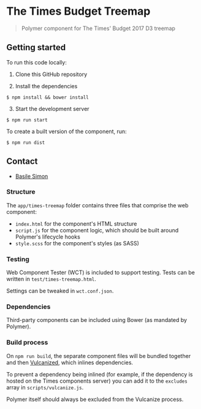# The Times Budget Treemap

> Polymer component for The Times' Budget 2017 D3 treemap

## Getting started

To run this code locally:

1. Clone this GitHub repository

2. Install the dependencies

```
$ npm install && bower install
```

3. Start the development server

```
$ npm run start
```

To create a built version of the component, run:

```
$ npm run dist
```

## Contact

* [Basile Simon](https://www.github.com/basilesimon)

### Structure

The `app/times-treemap` folder contains three files that comprise the web
component:

* `index.html` for the component's HTML structure
* `script.js` for the component logic, which should be built around Polymer's
  lifecycle hooks
* `style.scss` for the component's styles (as SASS)

### Testing

Web Component Tester (WCT) is included to support testing. Tests can be written
in `test/times-treemap.html`.

Settings can be tweaked in `wct.conf.json`.

### Dependencies

Third-party components can be included using Bower (as mandated by Polymer).

### Build process

On `npm run build`, the separate component files will be bundled together and
then [Vulcanized](https://github.com/Polymer/polymer-bundler), which inlines
dependencies.

To prevent a dependency being inlined (for example, if the dependency is hosted
on the Times components server) you can add it to the `excludes` array in
`scripts/vulcanize.js`.

Polymer itself should always be excluded from the Vulcanize process.

